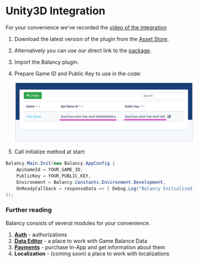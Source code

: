 # Unity3D Integration

For your convenience we've recorded the [video of the integration](https://youtu.be/91JYYb1KVIY)

1.  Download the latest version of the plugin from the [Asset Store](https://assetstore.unity.com/packages/slug/128920).
2.  Alternatively you can use our direct link to the [package](https://dictionaries-unnynet.fra1.cdn.digitaloceanspaces.com/config/Packages/balancy_latest.unitypackage).
3.  Import the Balancy plugin.
4.  Prepare Game ID and Public Key to use in the code:

    ![Screenshot](../img/game_id.jpg)

5.  Call initialize method at start:
        
```csharp fct_label="Unity"
Balancy.Main.Init(new Balancy.AppConfig {
    ApiGameId = YOUR_GAME_ID,
    PublicKey = YOUR_PUBLIC_KEY,
    Environment = Balancy.Constants.Environment.Development,
    OnReadyCallback = responseData => { Debug.Log("Balancy Initialized: " + responseData.Success); }
});
```

### Further reading

Balancy consists of several modules for your convenience.

1. [**Auth**](/basic/authorization) - authorizations
2. [**Data Editor**](/data_editor/basic) - a place to work with Game Balance Data
3. [**Payments**](/basic/payments) - purchase In-App and get information about them
4. **Localization** - (coming soon) a place to work with localizations
